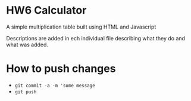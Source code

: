 # HW6 Calculator
A simple multiplication table built using HTML and Javascript

Descriptions are added in ech individual file describing what they do and what was added.


# How to push changes
* `git commit -a -m 'some message`
* `git push`
